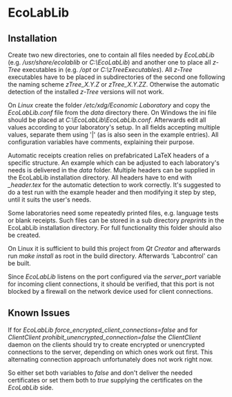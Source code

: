 # EcoLabLib

## Installation

Create two new directories, one to contain all files needed by *EcoLabLib* (e.g. */usr/share/ecolablib* or *C:\\EcoLabLib*) and another one to place all *z-Tree* executables in (e.g. */opt* or *C:\\zTreeExecutables*). All *z-Tree* executables have to be placed in subdirectories of the second one following the naming scheme *zTree_X.Y.Z* or *zTree_X.Y.ZZ*. Otherwise the automatic detection of the installed *z-Tree* versions will not work.

On *Linux* create the folder */etc/xdg/Economic Laboratory* and copy the *EcoLabLib.conf* file from the *data* directory there. On Windows the ini file should be placed at *C:\\EcoLabLib\\EcoLabLib.conf*. Afterwards edit all values according to your laboratory's setup. In all fields accepting multiple values, separate them using '|' (as is also seen in the example entries). All configuration variables have comments, explaining their purpose.

Automatic receipts creation relies on prefabricated LaTeX headers of a specific structure. An example which can be adjusted to each laboratory's needs is delivered in the *data* folder. Multiple headers can be supplied in the EcoLabLib installation directory. All headers have to end with *_header.tex* for the automatic detection to work correctly. It's suggested to do a test run with the example header and then modifying it step by step, until it suits the user's needs.

Some laboratories need some repeatedly printed files, e.g. language tests or blank receipts. Such files can be stored in a sub directory *preprints* in the EcoLabLib installation directory. For full functionality this folder should also be created.

On Linux it is sufficient to build this project from *Qt Creator* and afterwards run *make install* as root in the build directory. Afterwards 'Labcontrol' can be built.

Since *EcoLabLib* listens on the port configured via the *server_port* variable for incoming client connections, it should be verified, that this port is not blocked by a firewall on the network device used for client connections.

## Known Issues

If for *EcoLabLib* *force_encrypted_client_connections=false* and for *ClientClient* *prohibit_unencrypted_connection=false* the *ClientClient* daemon on the clients should try to create encrypted or unencrypted connections to the server, depending on which ones work out first. This alternating connection approach unfortunately does not work right now.

So either set both variables to *false* and don't deliver the needed certificates or set them both to *true* supplying the certificates on the *EcoLabLib* side.
